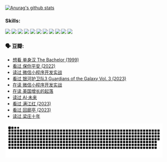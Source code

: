 
[![Anurag's github stats](https://github-readme-stats.vercel.app/api?username=w940853815)](https://github.com/anuraghazra/github-readme-stats)

### Skills:

<code><img height="32" src="https://cdn.jsdelivr.net/npm/simple-icons@v5/icons/python.svg"></code>
<code><img height="32" src="https://cdn.jsdelivr.net/npm/simple-icons@v5/icons/javascript.svg"></code>
<code><img height="32" src="https://cdn.jsdelivr.net/npm/simple-icons@v5/icons/django.svg"></code>
<code><img height="32" src="https://cdn.jsdelivr.net/npm/simple-icons@v5/icons/flask.svg"></code>
<code><img height="32" src="https://cdn.jsdelivr.net/npm/simple-icons@v5/icons/vuetify.svg"></code>
<code><img height="32" src="https://cdn.jsdelivr.net/npm/simple-icons@v5/icons/git.svg"></code>
<code><img height="32" src="https://cdn.jsdelivr.net/npm/simple-icons@v5/icons/docker.svg"></code>
<code><img height="32" src="https://cdn.jsdelivr.net/npm/simple-icons@v5/icons/postgresql.svg"></code>
<code><img height="32" src="https://cdn.jsdelivr.net/npm/simple-icons@v5/icons/elasticsearch.svg"></code>
<code><img height="32" src="https://cdn.jsdelivr.net/npm/simple-icons@v5/icons/macos.svg"></code>
<code><img height="32" src="https://cdn.jsdelivr.net/npm/simple-icons@v5/icons/linux.svg"></code>

### 🗣 豆瓣:

<!-- DOUBAN-ACTIVITIES:START -->
- [想看 单身汉 The Bachelor‎ (1999)](https://www.douban.com/people/136069238/status/4250318861/?_i=85168116)
- [看过 保你平安‎ (2022)](https://www.douban.com/people/136069238/status/4239139510/?_i=85168116)
- [读过 微信小程序开发实战](https://www.douban.com/people/136069238/status/4237321528/?_i=85168116)
- [看过 银河护卫队3 Guardians of the Galaxy Vol. 3‎ (2023)](https://www.douban.com/people/136069238/status/4236631849/?_i=85168116)
- [在读 微信小程序开发实战](https://www.douban.com/people/136069238/status/4230177692/?_i=85168116)
- [在读 美国增长的起落](https://www.douban.com/people/136069238/status/4220055912/?_i=85168116)
- [读过 AI·未来](https://www.douban.com/people/136069238/status/4220054171/?_i=85168116)
- [看过 满江红‎ (2023)](https://www.douban.com/people/136069238/status/4219146433/?_i=85168116)
- [看过 回廊亭‎ (2023)](https://www.douban.com/people/136069238/status/4215992758/?_i=85168116)
- [读过 梁庄十年](https://www.douban.com/people/136069238/status/4206664969/?_i=85168116)
<!-- DOUBAN-ACTIVITIES:END -->


![Snake animation](https://raw.githubusercontent.com/w940853815/w940853815/output/github-contribution-grid-snake.svg)

<!--
**w940853815/w940853815** is a ✨ _special_ ✨ repository because its `README.md` (this file) appears on your GitHub profile.

Here are some ideas to get you started:

- 🔭 I’m currently working on ...
- 🌱 I’m currently learning ...
- 👯 I’m looking to collaborate on ...
- 🤔 I’m looking for help with ...
- 💬 Ask me about ...
- 📫 How to reach me: ...
- 😄 Pronouns: ...
- ⚡ Fun fact: ...
-->

